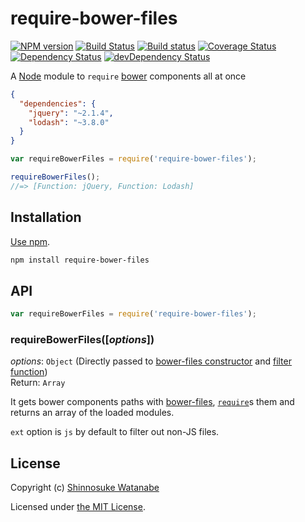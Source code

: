 # require-bower-files

[![NPM version](https://img.shields.io/npm/v/require-bower-files.svg?style=flat)](https://www.npmjs.com/package/require-bower-files)
[![Build Status](https://img.shields.io/travis/shinnn/require-bower-files.svg?style=flat)](https://travis-ci.org/shinnn/require-bower-files)
[![Build status](https://ci.appveyor.com/api/projects/status/p4agdotoyrks5qov?svg=true)](https://ci.appveyor.com/project/ShinnosukeWatanabe/require-bower-files)
[![Coverage Status](https://img.shields.io/coveralls/shinnn/require-bower-files.svg?style=flat)](https://coveralls.io/r/shinnn/require-bower-files)
[![Dependency Status](https://img.shields.io/david/shinnn/require-bower-files.svg?style=flat&label=deps)](https://david-dm.org/shinnn/require-bower-files)
[![devDependency Status](https://img.shields.io/david/dev/shinnn/require-bower-files.svg?style=flat&label=devDeps)](https://david-dm.org/shinnn/require-bower-files#info=devDependencies)

A [Node](http://nodejs.org/) module to `require` [bower](http://bower.io/) components all at once

```json
{
  "dependencies": {
    "jquery": "~2.1.4",
    "lodash": "~3.8.0"
  }
}
```

```javascript
var requireBowerFiles = require('require-bower-files');

requireBowerFiles();
//=> [Function: jQuery, Function: Lodash]
```

## Installation

[Use npm](https://www.npmjs.org/doc/cli/npm-install.html).

```sh
npm install require-bower-files
```

## API

```javascript
var requireBowerFiles = require('require-bower-files');
```

### requireBowerFiles([*options*])

*options*: `Object` (Directly passed to [bower-files constructor](https://github.com/ksmithut/bower-files#options) and [filter function](https://github.com/ksmithut/bower-files#libfilter-options-))  
Return: `Array`

It gets bower components paths with [bower-files](https://github.com/ksmithut/bower-files#options), [`require`](http://nodejs.org/api/globals.html#globals_require)s them and returns an array of the loaded modules.

`ext` option is `js` by default to filter out non-JS files.

## License

Copyright (c) [Shinnosuke Watanabe](https://github.com/shinnn)

Licensed under [the MIT License](./LICENSE).
